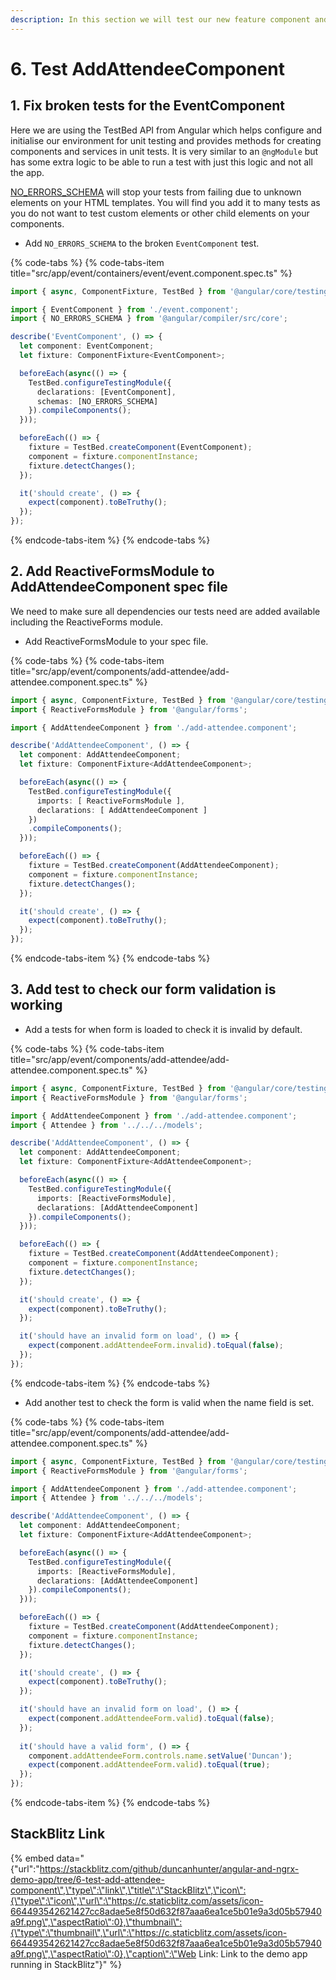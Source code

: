 ```yaml
---
description: In this section we will test our new feature component and it's reactive form.
---
```


# 6. Test AddAttendeeComponent

## 1. Fix broken tests for the EventComponent

Here we are using the TestBed API from Angular which helps configure and initialise our environment for unit testing and provides methods for creating components and services in unit tests. It is very similar to an `@ngModule` but has some extra logic to be able to run a test with just this logic and not all the app.

[NO\_ERRORS\_SCHEMA](https://angular.io/api/core/NO_ERRORS_SCHEMA) will stop your tests from failing due to unknown elements on your HTML templates. You will find you add it to many tests as you do not want to test custom elements or other child elements on your components.

* Add `NO_ERRORS_SCHEMA` to the broken  `EventComponent` test. 

{% code-tabs %}
{% code-tabs-item title="src/app/event/containers/event/event.component.spec.ts" %}
```typescript
import { async, ComponentFixture, TestBed } from '@angular/core/testing';

import { EventComponent } from './event.component';
import { NO_ERRORS_SCHEMA } from '@angular/compiler/src/core';

describe('EventComponent', () => {
  let component: EventComponent;
  let fixture: ComponentFixture<EventComponent>;

  beforeEach(async(() => {
    TestBed.configureTestingModule({
      declarations: [EventComponent],
      schemas: [NO_ERRORS_SCHEMA]
    }).compileComponents();
  }));

  beforeEach(() => {
    fixture = TestBed.createComponent(EventComponent);
    component = fixture.componentInstance;
    fixture.detectChanges();
  });

  it('should create', () => {
    expect(component).toBeTruthy();
  });
});

```
{% endcode-tabs-item %}
{% endcode-tabs %}

## 2. Add ReactiveFormsModule to AddAttendeeComponent spec file

We need to make sure all dependencies our tests need are added available including the ReactiveForms module.

* Add ReactiveFormsModule to your spec file.

{% code-tabs %}
{% code-tabs-item title="src/app/event/components/add-attendee/add-attendee.component.spec.ts" %}
```typescript
import { async, ComponentFixture, TestBed } from '@angular/core/testing';
import { ReactiveFormsModule } from '@angular/forms';

import { AddAttendeeComponent } from './add-attendee.component';

describe('AddAttendeeComponent', () => {
  let component: AddAttendeeComponent;
  let fixture: ComponentFixture<AddAttendeeComponent>;

  beforeEach(async(() => {
    TestBed.configureTestingModule({
      imports: [ ReactiveFormsModule ],
      declarations: [ AddAttendeeComponent ]
    })
    .compileComponents();
  }));

  beforeEach(() => {
    fixture = TestBed.createComponent(AddAttendeeComponent);
    component = fixture.componentInstance;
    fixture.detectChanges();
  });

  it('should create', () => {
    expect(component).toBeTruthy();
  });
});

```
{% endcode-tabs-item %}
{% endcode-tabs %}

## 3. Add test to check our form validation is working

* Add a tests for when form is loaded to check it is invalid by default.

{% code-tabs %}
{% code-tabs-item title="src/app/event/components/add-attendee/add-attendee.component.spec.ts" %}
```typescript
import { async, ComponentFixture, TestBed } from '@angular/core/testing';
import { ReactiveFormsModule } from '@angular/forms';

import { AddAttendeeComponent } from './add-attendee.component';
import { Attendee } from '../../../models';

describe('AddAttendeeComponent', () => {
  let component: AddAttendeeComponent;
  let fixture: ComponentFixture<AddAttendeeComponent>;

  beforeEach(async(() => {
    TestBed.configureTestingModule({
      imports: [ReactiveFormsModule],
      declarations: [AddAttendeeComponent]
    }).compileComponents();
  }));

  beforeEach(() => {
    fixture = TestBed.createComponent(AddAttendeeComponent);
    component = fixture.componentInstance;
    fixture.detectChanges();
  });

  it('should create', () => {
    expect(component).toBeTruthy();
  });

  it('should have an invalid form on load', () => {
    expect(component.addAttendeeForm.invalid).toEqual(false);
  });
});

```
{% endcode-tabs-item %}
{% endcode-tabs %}

* Add another test to check the form is valid when the name field is set.

{% code-tabs %}
{% code-tabs-item title="src/app/event/components/add-attendee/add-attendee.component.spec.ts" %}
```typescript
import { async, ComponentFixture, TestBed } from '@angular/core/testing';
import { ReactiveFormsModule } from '@angular/forms';

import { AddAttendeeComponent } from './add-attendee.component';
import { Attendee } from '../../../models';

describe('AddAttendeeComponent', () => {
  let component: AddAttendeeComponent;
  let fixture: ComponentFixture<AddAttendeeComponent>;

  beforeEach(async(() => {
    TestBed.configureTestingModule({
      imports: [ReactiveFormsModule],
      declarations: [AddAttendeeComponent]
    }).compileComponents();
  }));

  beforeEach(() => {
    fixture = TestBed.createComponent(AddAttendeeComponent);
    component = fixture.componentInstance;
    fixture.detectChanges();
  });

  it('should create', () => {
    expect(component).toBeTruthy();
  });

  it('should have an invalid form on load', () => {
    expect(component.addAttendeeForm.valid).toEqual(false);
  });
  
  it('should have a valid form', () => {
    component.addAttendeeForm.controls.name.setValue('Duncan');
    expect(component.addAttendeeForm.valid).toEqual(true);
  });
});

```
{% endcode-tabs-item %}
{% endcode-tabs %}

## StackBlitz Link

{% embed data="{\"url\":\"https://stackblitz.com/github/duncanhunter/angular-and-ngrx-demo-app/tree/6-test-add-attendee-component\",\"type\":\"link\",\"title\":\"StackBlitz\",\"icon\":{\"type\":\"icon\",\"url\":\"https://c.staticblitz.com/assets/icon-664493542621427cc8adae5e8f50d632f87aaa6ea1ce5b01e9a3d05b57940a9f.png\",\"aspectRatio\":0},\"thumbnail\":{\"type\":\"thumbnail\",\"url\":\"https://c.staticblitz.com/assets/icon-664493542621427cc8adae5e8f50d632f87aaa6ea1ce5b01e9a3d05b57940a9f.png\",\"aspectRatio\":0},\"caption\":\"Web Link: Link to the demo app running in StackBlitz\"}" %}



